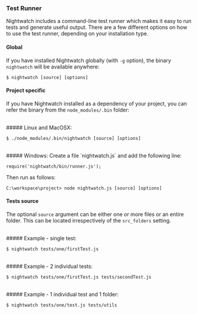 ### Test Runner

Nightwatch includes a command-line test runner which makes it easy to run tests and generate useful output. There are a few different options on how to use the test runner, depending on your installation type.

#### Global
If you have installed Nightwatch globally (with `-g` option), the binary `nightwatch` will be available anywhere:

<pre><code class="language-bash">$ nightwatch [source] [options]</code></pre>

#### Project specific
If you have Nightwatch installed as a dependency of your project, you can refer the binary from the `node_modules/.bin` folder:

<br>
##### Linux and MacOSX:
<pre><code class="language-bash">$ ./node_modules/.bin/nightwatch [source] [options]</code></pre>

<br>
##### Windows:
Create a file `nightwatch.js` and add the following line:

<pre><code class="language-bash">require('nightwatch/bin/runner.js');</code></pre>

Then run as follows:

<pre><code class="language-bash">C:\workspace\project> node nightwatch.js [source] [options]</code></pre>

#### Tests source
The optional `source` argument can be either one or more files or an entire folder. This can be located irrespectively of the `src_folders` setting.

<br>
##### Example - single test:

<pre><code class="language-bash">$ nightwatch tests/one/firstTest.js</code></pre>

<br>
##### Example - 2 individual tests:
<pre><code class="language-bash">$ nightwatch tests/one/firstTest.js tests/secondTest.js</code></pre>

<br>
##### Example - 1 individual test and 1 folder:
<pre><code class="language-bash">$ nightwatch tests/one/test.js tests/utils</code></pre>
